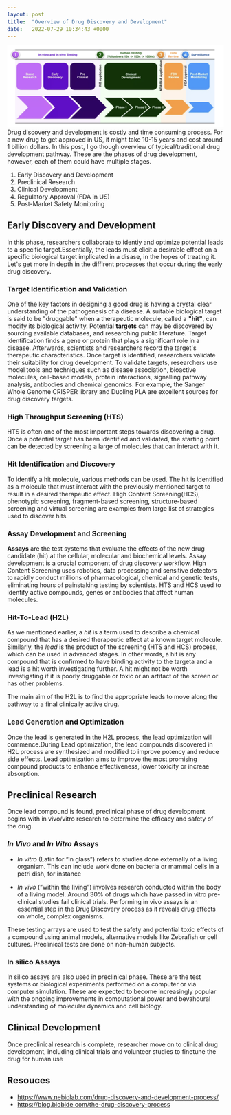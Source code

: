 ```yaml
---
layout: post
title:  "Overview of Drug Discovery and Development"
date:   2022-07-29 10:34:43 +0000
---
```

![Drug Discovery](/assets/drug-discovery.png)
Drug discovery and development is costly and time consuming process. For a new drug to get approved in US, it might take 10-15 years and cost around 1 billion dollars.
In this post, I go though overview of typical/traditional drug development pathway. These are the phases of drug development, however, each of them could have multiple stages.

1. Early Discovery and Development
2. Preclinical Research
3. Clinical Development
4. Regulatory Approval (FDA in US)
5. Post-Market Safety Monitoring


## Early Discovery and Development
In this phase, researchers collaborate to identiy and optimize potential leads to a specific target.Essentially, the leads must elicit a desirable effect on a specific biological target implicated in a disase, in the hopes of treating it.
Let's get more in depth in the diffirent processes that occur during the early drug discovery. 

### Target Identification and Validation
One of the key factors in designing a good drug is having a crystal clear understanding of the pathogenesis of a disease. A suitable biological target is said to be "druggable" when a therapeutic molecule, called a  **"hit"**, can modify its biological activity. Potential **targets** can may be discovered by sourcing  available databases, and researching public literature. Target identification finds a gene or protein that plays a significant role in a disease. Afterwards, scientists and researchers record the target's therapeutic characteristics. Once target is identified, researchers validate their suitability for drug development. To validate targets, researchers use model tools and techniques such as disease association, bioactive molecules, cell-based models, protein interactions, signalling pathway analysis, antibodies and chemical genomics. For example, the Sanger Whole Genome CRISPER library and Duoling PLA are excellent sources for drug discovery targets. 


### High Throughput Screening (HTS)
HTS is often one of the most important steps towards discovering a drug. Once a potential target has been identified and validated, the starting point can be detected by screening a large of molecules that can interact with it. 

### Hit Identification and Discovery
To identify a hit molecule, various methods can be used. The hit is identified as a molecule that must interact with the previously mentioned target to result in a desired therapeutic effect. High Content Screening(HCS), phenotypic screening, fragment-based screening, structure-based screening and virtual screening are examples from large list of strategies used to discover hits.


### Assay Development and Screening
**Assays** are the test systems that evaluate the effects of the new drug candidate (hit) at the cellular, molecular and biochemical levels. Assay development is a crucial component of drug discovery workflow. High Content Screening uses robotics, data processing and sensitive detectors to rapidly conduct millions of pharmacological, chemical and genetic tests, eliminating hours of painstaking testing by scientists. HTS and HCS used to identify active compounds, genes or antibodies that affect human molecules.

### Hit-To-Lead (H2L)
As we mentioned earlier, a *hit* is a term used to describe a chemical compound that has a desired therapeutic effect at a known target molecule. Similarly, the *lead* is the product of the screening (HTS and HCS) process, which can be used in advanced stages. In other words, a hit is any compound that is confirmed to have binding activity to the targeta and a lead is a hit worth investigating further. A hit might not be worth investigating if it is poorly druggable or toxic or an artifact of the screen or has other problems.

The main aim of the H2L is to find the appropriate leads to move along the pathway to a final clinically active drug. 

### Lead Generation and Optimization
Once the lead is generated in the H2L process, the lead optimization will commence.During Lead optimization, the lead compounds discovered in H2L process are synthesized and modified to improve potency and reduce side effects. Lead optimization aims to improve the most promising compound products to enhance effectiveness, lower toxicity or increae absorption. 

## Preclinical Research
Once lead compound is found, preclinical phase of drug development begins with in vivo/vitro research to determine the efficacy and safety of the drug.

### *In Vivo* and *In Vitro* Assays
 - *In vitro* (Latin for “in glass”) refers to studies done externally of a living organism. This can include work done on bacteria or mammal cells in a petri dish, for instance

 - *In vivo* (“within the living”) involves research conducted within the body of a living model. Around 30% of drugs which have passed in vitro pre-clinical studies fail clinical trials. Performing in vivo assays is an essential step in the Drug Discovery process as it reveals drug effects on whole, complex organisms. 

These testing arrays are used to test the safety and potential toxic effects of a compound using animal models, alternative models like Zebrafish or cell cultures. 
Preclinical tests are done on non-human subjects. 

### In silico Assays
In silico assays are also used in preclinical phase. These are the test systems or biological experiments performed on a computer or via computer simulation. These are expected to become increasingly popular with the ongoing improvements in computational power and bevahoural understanding of molecular dynamics and cell biology.

## Clinical Development
Once preclinical research is complete, researcher move on to clinical drug development, including clinical trials and volunteer studies to finetune the drug for human use


## Resouces
 - https://www.nebiolab.com/drug-discovery-and-development-process/
 - https://blog.biobide.com/the-drug-discovery-process
